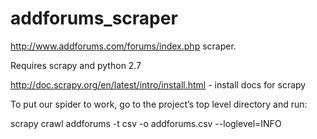 # addforums_scraper
http://www.addforums.com/forums/index.php scraper.

Requires scrapy and python 2.7

http://doc.scrapy.org/en/latest/intro/install.html - install docs for scrapy

To put our spider to work, go to the project’s top level directory and run:

scrapy crawl addforums -t csv -o addforums.csv --loglevel=INFO
